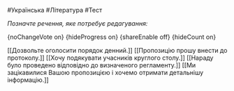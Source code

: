 #Українська #Література #Тест

*Позначте речення, яке потребує редагування:*

{noChangeVote on}
{hideProgress on}
{shareEnable off}
{hideCount on}

[[Дозвольте оголосити порядок денний.]]
[[Пропозицію прошу внести до протоколу.]]
[[Хочу подякувати учасників круглого столу.]]
[[Нараду було проведено відповідно до визначеного регламенту.]]
[[Ми зацікавилися Вашою пропозицією і хочемо отримати детальнішу інформацію.]]
